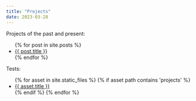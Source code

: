 ```yaml
---
title: "Projects"
date: 2023-03-28
---
```


Projects of the past and present:

<ul>
  {% for post in site.posts %}
    <li>
      <a href="{{ post.url }}">{{ post.title }}</a>
    </li>
  {% endfor %}
</ul>

Tests:
<ul>
  {% for asset in site.static_files %}
    {% if asset path contains 'projects' %}
    <li>
      <a href="{{ asset.url }}">{{ asset.title }}</a>
    </li>
    {% endif %}
  {% endfor %}
</ul>